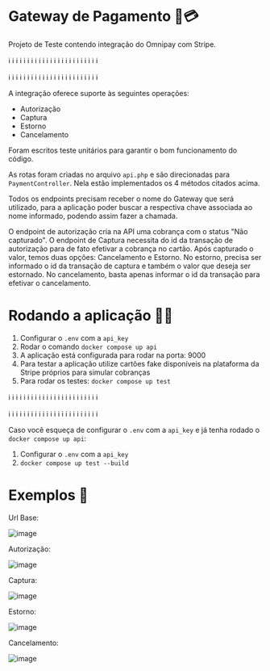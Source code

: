 # Gateway de Pagamento 💸💳

Projeto de Teste contendo integração do Omnipay com Stripe.

ℹ️ ℹ️ ℹ️ ℹ️ ℹ️ ℹ️ ℹ️ ℹ️ ℹ️ ℹ️ ℹ️ ℹ️ ℹ️ ℹ️ ℹ️ ℹ️ ℹ️ ℹ️ ℹ️ ℹ️ ℹ️ ℹ️ ℹ️ ℹ️

ℹ️ ℹ️ ℹ️ ℹ️ ℹ️ ℹ️ ℹ️ ℹ️ ℹ️ ℹ️ ℹ️ ℹ️ ℹ️ ℹ️ ℹ️ ℹ️ ℹ️ ℹ️ ℹ️ ℹ️ ℹ️ ℹ️ ℹ️ ℹ️

A integração oferece suporte às seguintes operações: 
  - Autorização
  - Captura
  - Estorno
  - Cancelamento
  
Foram escritos teste unitários para garantir o bom funcionamento do código.

As rotas foram criadas no arquivo `api.php` e são direcionadas para `PaymentController`. Nela estão implementados os 4 métodos citados acima.

Todos os endpoints precisam receber o nome do Gateway que será utilizado, para a aplicação poder buscar a respectiva chave associada ao nome informado, podendo assim fazer a chamada.

O endpoint de autorização cria na API uma cobrança com o status "Não capturado". O endpoint de Captura necessita do id da transação de autorização para de fato efetivar a cobrança no cartão.
Após capturado o valor, temos duas opções: Cancelamento e Estorno. No estorno, precisa ser informado o id da transação de captura e também o valor que deseja ser estornado. 
No cancelamento, basta apenas informar o id da transação para efetivar o cancelamento.

# Rodando a aplicação 🚀🔥

1) Configurar o `.env` com a `api_key`
2) Rodar o comando `docker compose up api`
3) A aplicação está configurada para rodar na porta: 9000
4) Para testar a aplicação utilize cartões fake disponíveis na plataforma da Stripe próprios para simular cobranças
5) Para rodar os testes: `docker compose up test`

ℹ️ ℹ️ ℹ️ ℹ️ ℹ️ ℹ️ ℹ️ ℹ️ ℹ️ ℹ️ ℹ️ ℹ️ ℹ️ ℹ️ ℹ️ ℹ️ ℹ️ ℹ️ ℹ️ ℹ️ ℹ️ ℹ️ ℹ️ ℹ️

ℹ️ ℹ️ ℹ️ ℹ️ ℹ️ ℹ️ ℹ️ ℹ️ ℹ️ ℹ️ ℹ️ ℹ️ ℹ️ ℹ️ ℹ️ ℹ️ ℹ️ ℹ️ ℹ️ ℹ️ ℹ️ ℹ️ ℹ️ ℹ️

Caso você esqueça de configurar o `.env` com a `api_key` e já tenha rodado o `docker compose up api`:
1) Configurar o `.env` com a `api_key`
2) `docker compose up test --build`

# Exemplos 📖

Url Base:

![image](https://github.com/Lucas-0802/gateway_de_pagamento/assets/89819022/4be58d23-9780-4b4b-8fb0-1ace65e98cd8)

Autorização:

![image](https://github.com/Lucas-0802/gateway_de_pagamento/assets/89819022/75d1dad3-f89a-4fc6-874c-fbd9298c7585)

Captura:

![image](https://github.com/Lucas-0802/gateway_de_pagamento/assets/89819022/3da5e8d7-c0a8-4482-b637-cc41315de56d)


Estorno:

![image](https://github.com/Lucas-0802/gateway_de_pagamento/assets/89819022/bfe79252-0e96-4dc8-88e5-7df683f90470)

Cancelamento:

![image](https://github.com/Lucas-0802/gateway_de_pagamento/assets/89819022/65062845-5848-438f-84f8-98478f9f7cca)





